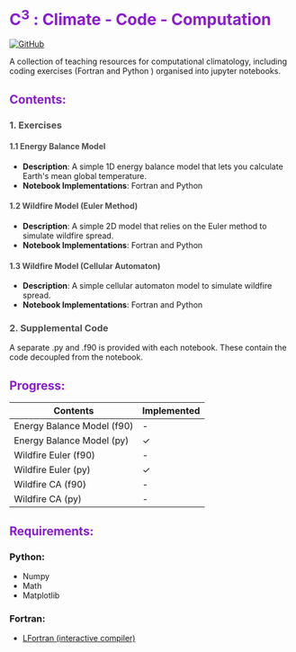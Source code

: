 # <span style="color:#8a1dcf">C<sup>3</sup> : Climate - Code - Computation</span>

[![GitHub](https://img.shields.io/github/license/sebastian-mutz/c3)](https://github.com/sebastian-mutz/c3/blob/main/LICENCE)

A collection of teaching resources for computational climatology, including coding exercises (Fortran and Python ) organised into jupyter notebooks.

## <span style="color:#8a1dcf">Contents:</span>

### <span style="color:#4d4d4d">1. Exercises</span>

#### <span style="color:#4d4d4d">1.1 Energy Balance Model</span>

- **Description**: A simple 1D energy balance model that lets you calculate Earth's mean global temperature.
- **Notebook Implementations**: Fortran and Python

#### <span style="color:#4d4d4d">1.2 Wildfire Model (Euler Method) </span>

- **Description**: A simple 2D model that relies on the Euler method to simulate wildfire spread.
- **Notebook Implementations**: Fortran and Python

#### <span style="color:#4d4d4d">1.3 Wildfire Model (Cellular Automaton) </span>

- **Description**: A simple cellular automaton model to simulate wildfire spread.
- **Notebook Implementations**: Fortran and Python

### <span style="color:#4d4d4d">2. Supplemental Code</span>

A separate .py and .f90 is provided with each notebook. These contain the code decoupled from the notebook.

## <span style="color:#8a1dcf">Progress:</span>

| Contents                   | Implemented |
| -------------------------- | ----------- |
| Energy Balance Model (f90) | -           |
| Energy Balance Model (py)  | ✓           |
| Wildfire Euler (f90)       | -           |
| Wildfire Euler (py)        | ✓           |
| Wildfire CA (f90)          | -           |
| Wildfire CA (py)           | -           |


## <span style="color:#8a1dcf">Requirements:</span>

### Python:
- Numpy
- Math
- Matplotlib

### Fortran:
- [LFortran (interactive compiler)](https://github.com/lfortran/lfortran)
